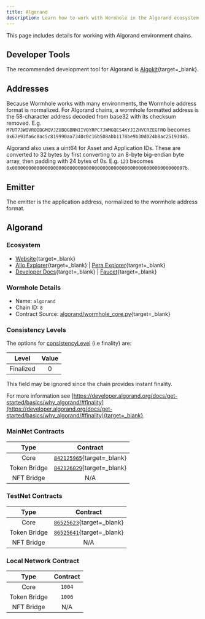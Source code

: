 ```yaml
---
title: Algorand
description: Learn how to work with Wormhole in the Algorand ecosystem with tools, address formats, contract details, and finality levels for a variety of environments.
---
```


This page includes details for working with Algorand environment chains.

## Developer Tools

The recommended development tool for Algorand is [Algokit](https://developer.algorand.org/docs/get-started/algokit/){target=_blank}.

## Addresses

Because Wormhole works with many environments, the Wormhole address format is normalized. For Algorand chains, a wormhole formatted address is the 58-character address decoded from base32 with its checksum removed. E.g. `M7UT7JWIVROIDGMQVJZUBQGBNNIIVOYRPC7JWMGQES4KYJIZHVCRZEGFRQ` becomes `0x67e93fa6c8ac5c819990aa7340c0c16b508abb1178be9b30d024b8ac25193d45`.

Algorand also uses a uint64 for Asset and Application IDs. These are converted to 32 bytes by first converting to an 8-byte big-endian byte array, then padding with 24 bytes of 0s. E.g. `123` becomes `0x000000000000000000000000000000000000000000000000000000000000007b`.

## Emitter 

The emitter is the application address, normalized to the wormhole address format. 

## Algorand

### Ecosystem

- [Website](https://algorand.com){target=_blank}
- [Allo Explorer](https://allo.info/){target=_blank} | [Pera Explorer](https://explorer.perawallet.app/){target=_blank}
- [Developer Docs](https://developer.algorand.org){target=_blank} | [Faucet](https://bank.testnet.algorand.network/){target=_blank}

### Wormhole Details

- Name: `algorand`
- Chain ID: `8`
- Contract Source: [algorand/wormhole_core.py](https://github.com/wormhole-foundation/wormhole/blob/main/algorand/wormhole_core.py){target=_blank}

### Consistency Levels

The options for [consistencyLevel](../../reference/components/core-contracts.md#consistencyLevel) (i.e finality) are:

|  Level   | Value |
|:--------:|:-----:|
| Finalized|   0   |

This field may be ignored since the chain provides instant finality.

For more information see [https://developer.algorand.org/docs/get-started/basics/why_algorand/#finality](https://developer.algorand.org/docs/get-started/basics/why_algorand/#finality){target=_blank}.

### MainNet Contracts

|   Type       |                                 Contract                                  |
|:------------:|:------------------------------------------------------------------------:|
| Core         | [`842125965`](https://explorer.perawallet.app/application/842125965/){target=_blank} |
| Token Bridge | [`842126029`](https://explorer.perawallet.app/application/842126029/){target=_blank} |
| NFT Bridge   | N/A |

### TestNet Contracts

|   Type       |                                 Contract                                        |
|:------------:|:-------------------------------------------------------------------------------:|
| Core         | [`86525623`](https://testnet.explorer.perawallet.app/application/86525623/){target=_blank} |
| Token Bridge | [`86525641`](https://testnet.explorer.perawallet.app/application/86525641/){target=_blank} |
| NFT Bridge   | N/A |

### Local Network Contract

|   Type       | Contract |
|:------------:|:--------:|
| Core         | `1004`   |
| Token Bridge | `1006`   |
| NFT Bridge   | N/A  |
